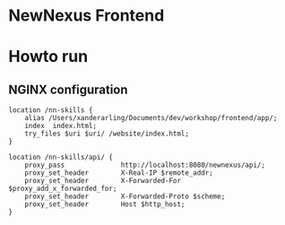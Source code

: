 # NewNexus Frontend




# Howto run



## NGINX configuration


    location /nn-skills {
        alias /Users/xanderarling/Documents/dev/workshop/frontend/app/;
        index  index.html;
        try_files $uri $uri/ /website/index.html;
    }

    location /nn-skills/api/ {
        proxy_pass              http://localhost:8080/newnexus/api/;
        proxy_set_header        X-Real-IP $remote_addr;
        proxy_set_header        X-Forwarded-For $proxy_add_x_forwarded_for;
        proxy_set_header        X-Forwarded-Proto $scheme;
        proxy_set_header        Host $http_host;
    }